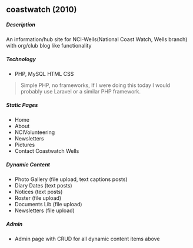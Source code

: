 ## coastwatch (2010)

##### Description
An information/hub site for NCI-Wells(National Coast Watch, Wells branch) with org/club blog like functionality

##### Technology
- PHP, MySQL HTML CSS

> Simple PHP, no frameworks, If I were doing this today I
> would probably use Laravel or a similar PHP framework.

##### Static Pages
- Home
- About
- NCIVolunteering
- Newsletters
- Pictures
- Contact Coastwatch Wells

##### Dynamic Content
- Photo Gallery (file upload, text captions posts)
- Diary Dates (text posts)
- Notices (text posts)
- Roster (file upload)
- Documents Lib (file upload)
- Newsletters (file upload)

##### Admin
- Admin page with CRUD for all dynamic content items above
